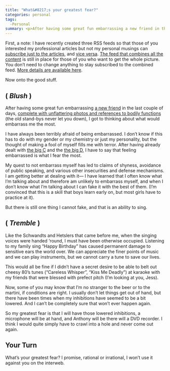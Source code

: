 ```yaml
---
title: "What&#8217;s your greatest fear?"
categories: personal
tags:
  -Personal
summary: <p>After having some great fun embarrassing a new friend in the last couple of days, complete with unflattering photos and references to bodily functions (the old stand-bys never let you down), I got to thinking about what would embarrass me the most.</p>
---
```

<p>First, a note: I have recently created three <span class="caps">RSS</span> feeds so that those of you interested my professional articles but not my personal musings can <a href="/?atom=1&#38;#38;section=article" title="Articles only feed">subscribe just to the articles</a>, and <a href="/?rss=1&#38;#38;section=musings" title="Musings only feed">vice versa</a>.  <a href="/?rss=1" title="Combined feed">The feed that combines all the content</a> is still in place for those of you who want to get the whole picture.  You don&#8217;t need to change anything to stay subscribed to the combined feed. <a href="/feeds">More details are available here</a>. </p>

<p>Now onto the good stuff.</p>

<h2>( <em>Blush</em> )</h2>

<p>After having some great fun embarrassing <a href="http://stuffandnonsense.co.uk" title="check out his kick-ass new design, then check it out again in IE">a new friend</a> in the last couple of days, <a href="http://www.glendathegood.com/blog/?p=29" title="I did NOT write this post to propagate that photo ;] ">complete with unflattering photos and references to bodily functions</a> (the old stand-bys never let you down), I got to thinking about what would embarrass me the most.</p>

<p>I have always been terribly afraid of being embarrassed.  I don&#8217;t know if this has to do with my gender or my chemistry or just my personality, but the thought of making a fool of myself fills me with terror.  After having already dealt with <a href="http://www.leukemia-lymphoma.org" title="Brian won a battle with lymphoma two years ago">the big C</a> and the <a href="http://www.freedomfromfear.com/commread.asp?id=73" title="I battle depression daily">the big D</a>, I have to say that feeling embarrassed is what I fear the most. </p>

<p>My quest to not embarrass myself has led to claims of shyness, avoidance of public speaking, and various other insecurities and defense mechanisms.  I am getting better at dealing with it&#8212; I have learned that I often know what I&#8217;m talking about and therefore am unlikely to embarrass myself, and when I don&#8217;t know what I&#8217;m talking about I can fake it with the best of them.  (I&#8217;m convinced that this is a skill that boys learn early on, but most girls have to practice at it).</p>

<p>But there is still one thing I cannot fake, and that is an ability to sing.</p>

<h2>( <em>Tremble</em> )</h2>

<p>Like the Schwandts and Hetslers that came before me, when the singing voices were handed &#8216;round, I must have been otherwise occupied.  Listening to my family sing &#8220;Happy Birthday&#8221; has caused permanent damage to sensitive ears the world over.   We can appreciate the finer points of music and we can play instruments, but we cannot carry a tune to save our lives.</p>

<p>This would all be fine if I didn&#8217;t have a secret desire to be able to belt out cheesy 80&#8217;s tunes (&#8220;Careless Whisper&#8221;, &#8220;Kiss Me Deadly&#8221;) at karaoke with my friends that were blessed with prefect pitch (I&#8217;m looking at you, Jess).  </p>

<p>Now, some of you may know that I&#8217;m no stranger to the beer or to the martini, if conditions are right.  I usually don&#8217;t let things get out of hand, but there have been times when my inhibitions have seemed to be a bit lowered. And I can&#8217;t be completely sure that won&#8217;t ever happen again.</p>

<p>So my greatest fear is that I will have those lowered inhibitions, a microphone will be at hand, and Anthony will be there will a <span class="caps">DVD</span> recorder.  I think I would quite simply have to crawl into a hole and never come out again.</p>

<h2>Your Turn</h2>

<p>What&#8217;s your greatest fear?  I promise, rational or irrational, I won&#8217;t use it against you on the interweb.</p>

